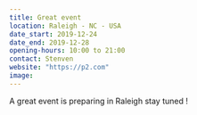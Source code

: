 ```yaml
---
title: Great event
location: Raleigh - NC - USA
date_start: 2019-12-24
date_end: 2019-12-28
opening-hours: 10:00 to 21:00
contact: Stenven
website: "https://p2.com"
image:
---
```


A great event is preparing in Raleigh stay tuned !
